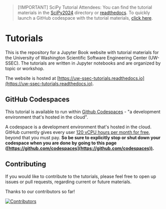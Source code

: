 > [!IMPORTANT] SciPy Tutorial Attendees: You can find the tutorial materials in
> the [SciPy2024](./SciPy2024/) directory or
> [readthedocs](https://uw-ssec-tutorials.readthedocs.io/en/latest/SciPy2024/README.html).
> To quickly launch a GitHub codespace with the tutorial materials,
> <a title="Create New Scipy 2024 Codespaces" href="https://github.com/codespaces/new/uw-ssec/tutorials/tree/main?devcontainer_path=.devcontainer%2FScipy2024%2Fdevcontainer.json&quickstart=1" target="_blank">click
> here</a>.

# Tutorials

This is the repository for a Jupyter Book website with tutorial materials for
the University of Washington Scientific Software Engineering Center (UW-SSEC).
The tutorials are written in Jupyter notebooks and are organized by topic or
workshop.

The website is hosted at
[https://uw-ssec-tutorials.readthedocs.io](https://uw-ssec-tutorials.readthedocs.io).

## GitHub Codespaces

This tutorial is available to run within
[Github Codespaces](https://github.com/features/codespaces) - "a development
environment that's hosted in the cloud".

A codespace is a development environment that's hosted in the cloud. GitHub
currently gives every user
[120 vCPU hours per month for free](https://docs.github.com/en/billing/managing-billing-for-github-codespaces/about-billing-for-github-codespaces#monthly-included-storage-and-core-hours-for-personal-accounts),
beyond that you must pay. **So be sure to explicitly stop or shut down your
codespace when you are done by going to this page
([https://github.com/codespaces](https://github.com/codespaces)).**

## Contributing

If you would like to contribute to the tutorials, please feel free to open up
issues or pull requests, regarding current or future materials.

Thanks to our contributors so far!

[![Contributors](https://contrib.rocks/image?repo=uw-ssec/tutorials)](https://github.com/uw-ssec/tutorials/graphs/contributors)
